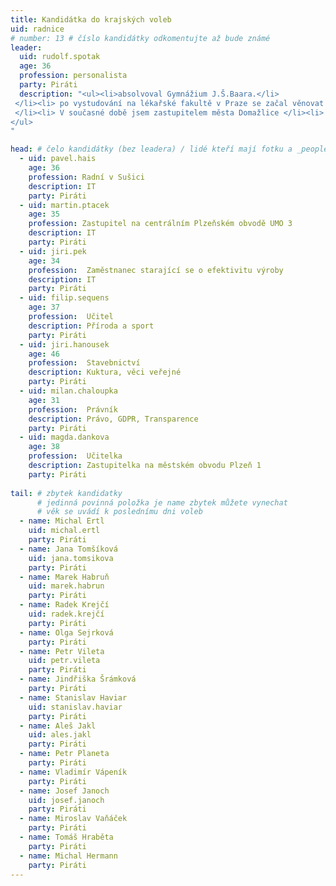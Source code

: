 ```yaml
---
title: Kandidátka do krajských voleb
uid: radnice
# number: 13 # číslo kandidátky odkomentujte až bude známé
leader:
  uid: rudolf.spotak
  age: 36
  profession: personalista
  party: Piráti
  description: "<ul><li>absolvoval Gymnážium J.Š.Baara.</li>
 </li><li> po vystudování na lékařské fakultě v Praze se začal věnovat výzkumu kvality a efektivity veřejných služeb
 </li><li> V současné době jsem zastupitelem města Domažlice </li><li> věnuje se lidským zdrojům </li>
</ul>
"

head: # čelo kandidátky (bez leadera) / lidé kteří mají fotku a _people/jmeno.md
  - uid: pavel.hais
    age: 36
    profession: Radní v Sušici
    description: IT
    party: Piráti
  - uid: martin.ptacek
    age: 35
    profession: Zastupitel na centrálním Plzeňském obvodě UMO 3
    description: IT
    party: Piráti
  - uid: jiri.pek
    age: 34
    profession:  Zaměstnanec starající se o efektivitu výroby
    description: IT
    party: Piráti
  - uid: filip.sequens
    age: 37
    profession:  Učitel
    description: Příroda a sport
    party: Piráti
  - uid: jiri.hanousek
    age: 46
    profession:  Stavebnictví
    description: Kuktura, věci veřejné
    party: Piráti
  - uid: milan.chaloupka
    age: 31
    profession:  Právník
    description: Právo, GDPR, Transparence
    party: Piráti
  - uid: magda.dankova
    age: 38
    profession:  Učitelka
    description: Zastupitelka na městském obvodu Plzeň 1
    party: Piráti
    
tail: # zbytek kandidatky
      # jedinná povinná položka je name zbytek můžete vynechat
      # věk se uvádí k poslednímu dni voleb
  - name: Michal Ertl
    uid: michal.ertl
    party: Piráti
  - name: Jana Tomšíková
    uid: jana.tomsikova
    party: Piráti
  - name: Marek Habruň
    uid: marek.habrun
    party: Piráti
  - name: Radek Krejčí
    uid: radek.krejčí
    party: Piráti
  - name: Olga Sejrková
    party: Piráti
  - name: Petr Vileta
    uid: petr.vileta
    party: Piráti
  - name: Jindřiška Šrámková
    party: Piráti
  - name: Stanislav Haviar
    uid: stanislav.haviar
    party: Piráti
  - name: Aleš Jakl 
    uid: ales.jakl
    party: Piráti
  - name: Petr Planeta
    party: Piráti
  - name: Vladimír Vápeník 
    party: Piráti
  - name: Josef Janoch 
    uid: josef.janoch
    party: Piráti
  - name: Miroslav Vaňáček 
    party: Piráti
  - name: Tomáš Hraběta
    party: Piráti
  - name: Michal Hermann 
    party: Piráti
---
```

